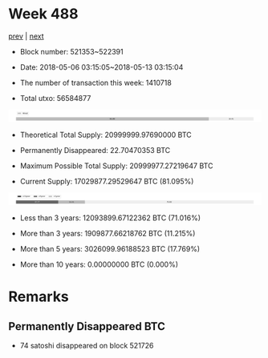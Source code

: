 # Week 488

[prev](week0487.md) | [next](week0489.md)

- Block number: 521353~522391

- Date: 2018-05-06 03:15:05~2018-05-13 03:15:04

- The number of transaction this week: 1410718

- Total utxo: 56584877

![](../images/mined_week0488.png)

- Theoretical Total Supply: 20999999.97690000 BTC

- Permanently Disappeared: 22.70470353 BTC

- Maximum Possible Total Supply: 20999977.27219647 BTC

- Current Supply: 17029877.29529647 BTC (81.095%)

![](../images/year_week0488.png)


- Less than 3 years: 12093899.67122362 BTC (71.016%)

- More than 3 years: 1909877.66218762 BTC (11.215%)

- More than 5 years: 3026099.96188523 BTC (17.769%)

- More than 10 years: 0.00000000 BTC (0.000%)

# Remarks

## Permanently Disappeared BTC

- 74 satoshi disappeared on block 521726

